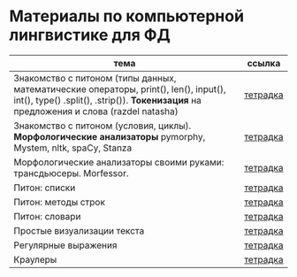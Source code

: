 # Материалы по компьютерной лингвистике для ФД

|тема|ссылка|
|---|---|
| Знакомство с питоном (типы данных, математические операторы, print(), len(), input(), int(), type() .split(), .strip()). **Токенизация** на предложения и слова (razdel natasha) | [тетрадка](https://github.com/tbkazakova/compling_for_lyceum/blob/main/seminars/Start%26tokenize.ipynb) |
| Знакомство с питоном (условия, циклы). **Морфологические анализаторы** pymorphy, Mystem, nltk, spaCy, Stanza | [тетрадка](https://github.com/tbkazakova/compling_for_lyceum/blob/main/seminars/231228_python%26morphanalyze.ipynb)|
| Морфологические анализаторы своими руками: трансдьюсеры. Morfessor. | [тетрадка](https://github.com/tbkazakova/compling_for_lyceum/blob/main/seminars/morphanalysers_transdusers.ipynb)|
| Питон: списки| [тетрадка](https://github.com/tbkazakova/compling_for_lyceum/blob/main/seminars/250123_pythonlists.ipynb)|
| Питон: методы строк| [тетрадка](https://github.com/tbkazakova/compling_for_lyceum/blob/main/seminars/250130_strmethods_dict.ipynb)|
| Питон: словари | [тетрадка](https://github.com/tbkazakova/compling_for_lyceum/blob/main/seminars/250213_dict_ipynb.ipynb)|
| Простые визуализации текста | [тетрадка](https://github.com/tbkazakova/compling_for_lyceum/blob/main/seminars/250306_textvis.ipynb)|
| Регулярные выражения | [тетрадка](https://github.com/tbkazakova/compling_for_lyceum/blob/main/seminars/240208_re.ipynb)|
| Краулеры | [тетрадка](https://github.com/tbkazakova/compling_for_lyceum/blob/main/seminars/250320_html.ipynb)|

